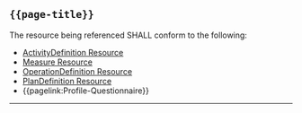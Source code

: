 ## <code>{{page-title}}</code>

The resource being referenced SHALL conform to the following:

- [ActivityDefinition Resource](https://hl7.org/fhir/R4/ActivityDefinition.html)
- [Measure Resource](https://hl7.org/fhir/R4/Measure.html)
- [OperationDefinition Resource](https://hl7.org/fhir/R4/OperationDefinition.html)
- [PlanDefinition Resource](https://hl7.org/fhir/R4/PlanDefinition.html)
- {{pagelink:Profile-Questionnaire}}

---